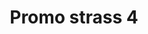 ---
title: Promo strass 4
date: 
draft: false

# descripcion
description : Encontrá todas las promos de navidad en nuestra tienda de IG. Pedidos por  whatsapp, mail o dm.

materials: 

color: 

dimensions: 

code: 99-99-0699

type: "Promos"

categories: []

price: $40,00

# Images
# first image will be shown in the product page
images:
  # - image: "images/path_to_image"
  # La ubicacion de las imagenes es imagenes/Promos/Promos.Promo/99-99-0699-promo-strass-4
  - image: "./images/promos/promo/99-99-0699.jpg"
---